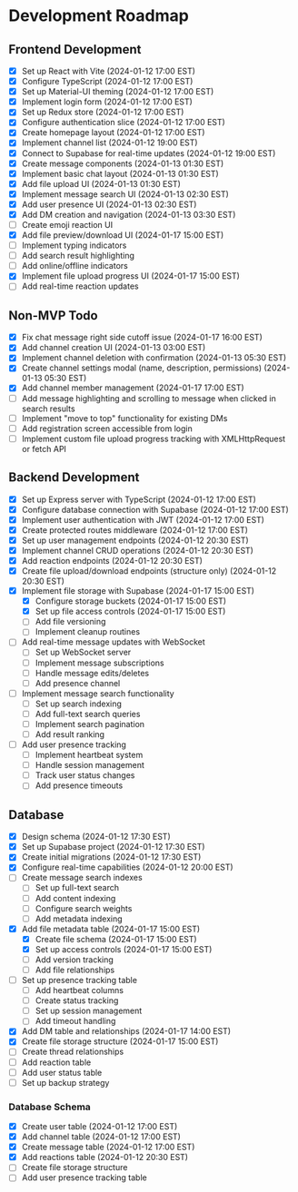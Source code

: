 # Development Roadmap

## Frontend Development
- [x] Set up React with Vite (2024-01-12 17:00 EST)
- [x] Configure TypeScript (2024-01-12 17:00 EST)
- [x] Set up Material-UI theming (2024-01-12 17:00 EST)
- [x] Implement login form (2024-01-12 17:00 EST)
- [x] Set up Redux store (2024-01-12 17:00 EST)
- [x] Configure authentication slice (2024-01-12 17:00 EST)
- [x] Create homepage layout (2024-01-12 17:00 EST)
- [x] Implement channel list (2024-01-12 19:00 EST)
- [x] Connect to Supabase for real-time updates (2024-01-12 19:00 EST)
- [x] Create message components (2024-01-13 01:30 EST)
- [x] Implement basic chat layout (2024-01-13 01:30 EST)
- [x] Add file upload UI (2024-01-13 01:30 EST)
- [x] Implement message search UI (2024-01-13 02:30 EST)
- [x] Add user presence UI (2024-01-13 02:30 EST)
- [x] Add DM creation and navigation (2024-01-13 03:30 EST)
- [ ] Create emoji reaction UI
- [x] Add file preview/download UI (2024-01-17 15:00 EST)
- [ ] Implement typing indicators
- [ ] Add search result highlighting
- [ ] Add online/offline indicators
- [x] Implement file upload progress UI (2024-01-17 15:00 EST)
- [ ] Add real-time reaction updates

## Non-MVP Todo
- [x] Fix chat message right side cutoff issue (2024-01-17 16:00 EST)
- [x] Add channel creation UI (2024-01-13 03:00 EST)
- [x] Implement channel deletion with confirmation (2024-01-13 05:30 EST)
- [x] Create channel settings modal (name, description, permissions) (2024-01-13 05:30 EST)
- [x] Add channel member management (2024-01-17 17:00 EST)
- [ ] Add message highlighting and scrolling to message when clicked in search results
- [ ] Implement "move to top" functionality for existing DMs
- [ ] Add registration screen accessible from login
- [ ] Implement custom file upload progress tracking with XMLHttpRequest or fetch API

## Backend Development
- [x] Set up Express server with TypeScript (2024-01-12 17:00 EST)
- [x] Configure database connection with Supabase (2024-01-12 17:00 EST)
- [x] Implement user authentication with JWT (2024-01-12 17:00 EST)
- [x] Create protected routes middleware (2024-01-12 17:00 EST)
- [x] Set up user management endpoints (2024-01-12 20:30 EST)
- [x] Implement channel CRUD operations (2024-01-12 20:30 EST)
- [x] Add reaction endpoints (2024-01-12 20:30 EST)
- [x] Create file upload/download endpoints (structure only) (2024-01-12 20:30 EST)
- [x] Implement file storage with Supabase (2024-01-17 15:00 EST)
  - [x] Configure storage buckets (2024-01-17 15:00 EST)
  - [x] Set up file access controls (2024-01-17 15:00 EST)
  - [ ] Add file versioning
  - [ ] Implement cleanup routines
- [ ] Add real-time message updates with WebSocket
  - [ ] Set up WebSocket server
  - [ ] Implement message subscriptions
  - [ ] Handle message edits/deletes
  - [ ] Add presence channel
- [ ] Implement message search functionality
  - [ ] Set up search indexing
  - [ ] Add full-text search queries
  - [ ] Implement search pagination
  - [ ] Add result ranking
- [ ] Add user presence tracking
  - [ ] Implement heartbeat system
  - [ ] Handle session management
  - [ ] Track user status changes
  - [ ] Add presence timeouts

## Database
- [x] Design schema (2024-01-12 17:30 EST)
- [x] Set up Supabase project (2024-01-12 17:30 EST)
- [x] Create initial migrations (2024-01-12 17:30 EST)
- [x] Configure real-time capabilities (2024-01-12 20:00 EST)
- [ ] Create message search indexes
  - [ ] Set up full-text search
  - [ ] Add content indexing
  - [ ] Configure search weights
  - [ ] Add metadata indexing
- [x] Add file metadata table (2024-01-17 15:00 EST)
  - [x] Create file schema (2024-01-17 15:00 EST)
  - [x] Set up access controls (2024-01-17 15:00 EST)
  - [ ] Add version tracking
  - [ ] Add file relationships
- [ ] Set up presence tracking table
  - [ ] Add heartbeat columns
  - [ ] Create status tracking
  - [ ] Set up session management
  - [ ] Add timeout handling
- [x] Add DM table and relationships (2024-01-17 14:00 EST)
- [x] Create file storage structure (2024-01-17 15:00 EST)
- [ ] Create thread relationships
- [ ] Add reaction table
- [ ] Add user status table
- [ ] Set up backup strategy

### Database Schema
- [x] Create user table (2024-01-12 17:00 EST)
- [x] Add channel table (2024-01-12 17:00 EST)
- [x] Create message table (2024-01-12 17:00 EST)
- [x] Add reactions table (2024-01-12 20:30 EST)
- [ ] Create file storage structure
- [ ] Add user presence tracking table